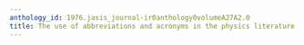 ```yaml
---
anthology_id: 1976.jasis_journal-ir0anthology0volumeA27A2.0
title: The use of abbreviations and acronyms in the physics literature
---
```

